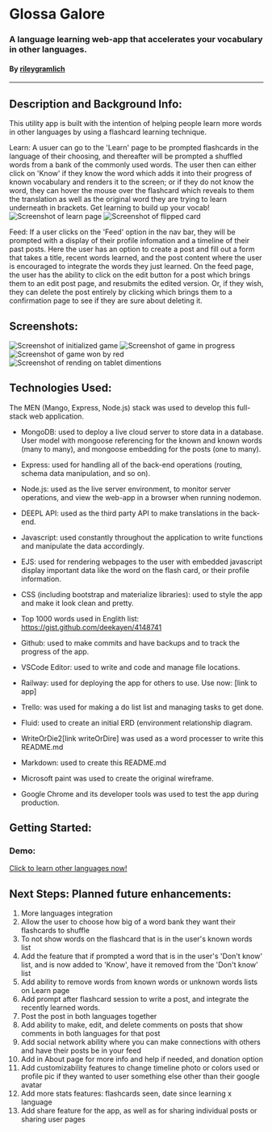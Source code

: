 # Glossa Galore
### A language learning web-app that accelerates your vocabulary in other languages.

#### By [rileygramlich](https://github.com/rileygramlich)
---

## Description and Background Info:
This utility app is built with the intention of helping people learn more words in other languages by using a flashcard learning technique.

Learn:
A usuer can go to the 'Learn' page to be prompted flashcards in the language of their choosing, and thereafter will be prompted a shuffled words from a bank of the commonly used words.  The user then can either click on 'Know' if they know the word which adds it into their progress of known vocabulary and renders it to the screen; or if they do not know the word, they can hover the mouse over the flashcard which reveals to them the translation as well as the original word they are trying to learn underneath in brackets. Get learning to build up your vocab!
![Screenshot of learn page](./img/Screenshot1.png)
![Screenshot of flipped card](./img/Screenshot1.png)


Feed:
If a user clicks on the 'Feed' option in the nav bar, they will be prompted with a display of their profile infomation and a timeline of their past posts.  Here the user has an option to create a post and fill out a form that takes a title, recent words learned, and the post content where the user is encouraged to integrate the words they just learned.  On the feed page, the user has the ability to click on the edit button for a post which brings them to an edit post page, and resubmits the edited version.  Or, if they wish, they can delete the post entirely by clicking which brings them to a confirmation page to see if they are sure about deleting it.

## Screenshots:
![Screenshot of initialized game](./img/Screenshot1.png)
![Screenshot of game in progress](./img/Screenshot2.png)
![Screenshot of game won by red](./img/Screenshot3.png)
![Screenshot of rending on tablet dimentions](./img/Screenshot4.png)


## Technologies Used:
The MEN (Mango, Express, Node.js) stack was used to develop this full-stack web application.

* MongoDB: used to deploy a live cloud server to store data in a database. User model with mongoose referencing for the known and known words (many to many), and mongoose embedding for the posts (one to many).

* Express: used for handling all of the back-end operations (routing, schema data manipulation, and so on).

* Node.js: used as the live server environment, to monitor server operations, and view the web-app in a browser when running nodemon.

* DEEPL API: used as the third party API to make translations in the back-end.

* Javascript: used constantly throughout the application to write functions and manipulate the data accordingly.

* EJS: used for rendering webpages to the user with embedded javascript display important data like the word on the flash card, or their profile information.

* CSS (including bootstrap and materialize libraries): used to style the app and make it look clean and pretty.

* Top 1000 words used in Englith list: https://gist.github.com/deekayen/4148741

* Github: used to make commits and have backups and to track the progress of the app.

* VSCode Editor: used to write and code and manage file locations.

* Railway: used for deploying the app for others to use. Use now: [link to app]

* Trello: was used for making a do list list and managing tasks to get done.

* Fluid: used to create an initial ERD (environment relationship diagram.

* WriteOrDie2[link writeOrDire] was used as a word processer to write this README.md

* Markdown: used to create this README.md

* Microsoft paint was used to create the original wireframe.

* Google Chrome and its developer tools was used to test the app during production.

## Getting Started: 

### Demo:
[Click to learn other languages now!](https://github.com/rileygramlich/glossa-galore)

## Next Steps: Planned future enhancements:
1. More languages integration
2. Allow the user to choose how big of a word bank they want their flashcards to shuffle
3. To not show words on the flashcard that is in the user's known words list
4. Add the feature that if prompted a word that is in the user's 'Don't know' list, and is now added to 'Know', have it removed from the 'Don't know' list
5. Add ability to remove words from known words or unknown words lists on Learn page
6. Add prompt after flashcard session to write a post, and integrate the recently learned words.
7. Post the post in both languages together
8. Add ability to make, edit, and delete comments on posts that show comments in both languages for that post
9. Add social network ability where you can make connections with others and have their posts be in your feed
10. Add in About page for more info and help if needed, and donation option
11. Add customizability features to change timeline photo or colors used or profile pic if they wanted to user something else other than their google avatar
12. Add more stats features: flashcards seen, date since learning x language
13. Add share feature for the app, as well as for sharing individual posts or sharing user pages
